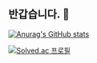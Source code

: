 ## 반갑습니다. 👋

[![Anurag's GitHub stats](https://github-readme-stats.vercel.app/api?username=thingineeer)](https://github.com/anuraghazra/github-readme-stats)

[![Solved.ac
프로필](http://mazassumnida.wtf/api/v2/generate_badge?boj=dlaudwls1203)](https://solved.ac/profile/dlaudwls1203)
